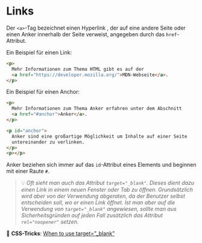 # Links

Der `<a>`-Tag bezeichnet einen Hyperlink , der auf eine andere Seite oder einen Anker innerhalb der Seite verweist, angegeben durch das `href`-Attribut.

Ein Beispiel für einen Link:

```html
<p>
  Mehr Informationen zum Thema HTML gibt es auf der
  <a href="https://developer.mozilla.org/">MDN-Webseite</a>.
</p>
```

Ein Beispiel für einen Anchor:

```html
<p>
  Mehr Informationen zum Thema Anker erfahren unter dem Abschnitt
  <a href="#anchor">Anker</a>.
</p>

<p id="anchor">
  Anker sind eine großartige Möglichkeit um Inhalte auf einer Seite
  untereinander zu verlinken.
</p>
<p></p>
```

Anker beziehen sich immer auf das `id`-Attribut eines Elements und beginnen mit einer Raute `#`.

> 💡 _Oft sieht man auch das Attribut `target="_blank"`. Dieses dient dazu einen Link in einem neuen Fenster oder Tab zu öffnen. Grundsätzlich wird aber von der Verwendung abgeraten, da der Benutzer selbst entscheiden soll, wo er einen Link öffnet. Ist man aber auf die Verwendung von `target="_blank"` angewiesen, sollte man aus Sicherheitsgründen auf jeden Fall zusätzlich das Attribut `rel="noopener"` setzen._

📖 **CSS-Tricks**: [When to use target=”\_blank”](https://css-tricks.com/use-target_blank/)
